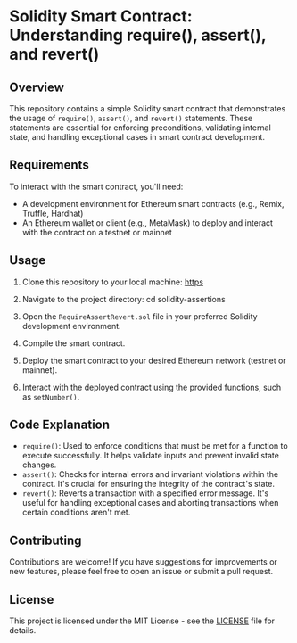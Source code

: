 # Solidity Smart Contract: Understanding require(), assert(), and revert()

## Overview

This repository contains a simple Solidity smart contract that demonstrates the usage of `require()`, `assert()`, and `revert()` statements. These statements are essential for enforcing preconditions, validating internal state, and handling exceptional cases in smart contract development.

## Requirements

To interact with the smart contract, you'll need:
- A development environment for Ethereum smart contracts (e.g., Remix, Truffle, Hardhat)
- An Ethereum wallet or client (e.g., MetaMask) to deploy and interact with the contract on a testnet or mainnet

## Usage

1. Clone this repository to your local machine:
[https]()
2. Navigate to the project directory:
   cd solidity-assertions

3. Open the `RequireAssertRevert.sol` file in your preferred Solidity development environment.

4. Compile the smart contract.

5. Deploy the smart contract to your desired Ethereum network (testnet or mainnet).

6. Interact with the deployed contract using the provided functions, such as `setNumber()`.

## Code Explanation

- `require()`: Used to enforce conditions that must be met for a function to execute successfully. It helps validate inputs and prevent invalid state changes.
- `assert()`: Checks for internal errors and invariant violations within the contract. It's crucial for ensuring the integrity of the contract's state.
- `revert()`: Reverts a transaction with a specified error message. It's useful for handling exceptional cases and aborting transactions when certain conditions aren't met.

## Contributing

Contributions are welcome! If you have suggestions for improvements or new features, please feel free to open an issue or submit a pull request.

## License

This project is licensed under the MIT License - see the [LICENSE](LICENSE) file for details.
